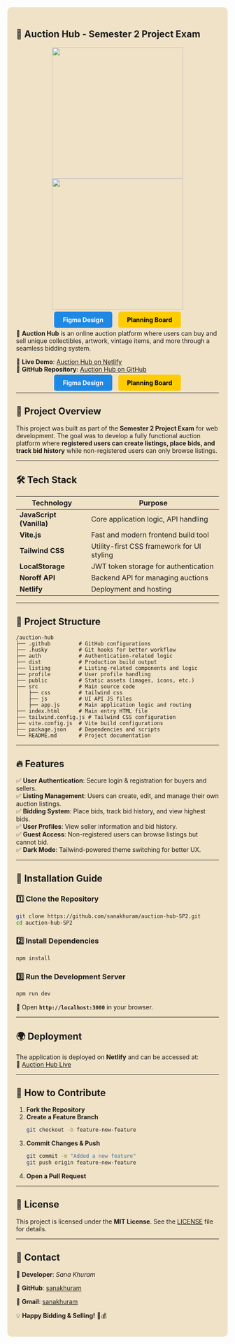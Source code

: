 <div style="background-color: #F0E2C7; padding: 20px; border-radius: 10px;">

## 🎁 Auction Hub - Semester 2 Project Exam

<p align="center">
  <img src="https://github.com/user-attachments/assets/09182040-abd7-4ecf-8ad6-b6d0be882579" width="300" />
  <img src="https://github.com/user-attachments/assets/6b4c635a-2d1e-4ec4-ba05-13610ec7dd35" width="300" />
</p>

<p align="center">
  <a href="https://www.figma.com/design/KNSBShYJcA6w3ROnkKjCRL/Semester-Project-2?node-id=267-1706&t=zckP4vAQApGubGxC-1" style="background-color: #1E88E5; color: white; padding: 10px 20px; text-decoration: none; border-radius: 5px; font-weight: bold;">Figma Design</a>
  <a href="https://github.com/users/sanakhuram/projects/5" style="background-color: #FFCC00; color: black; padding: 10px 20px; text-decoration: none; border-radius: 5px; font-weight: bold; margin-left: 10px;">Planning Board</a>
</p>

🚀 **Auction Hub** is an online auction platform where users can buy and sell unique collectibles, artwork, vintage items, and more through a seamless bidding system.

📌 **Live Demo**: [Auction Hub on Netlify](https://auction-hub.netlify.app/)  
📌 **GitHub Repository**: [Auction Hub on GitHub](https://github.com/sanakhuram/auction-hub-SP2)  

<p align="center">
  <a href="https://www.figma.com/design/KNSBShYJcA6w3ROnkKjCRL/Semester-Project-2?node-id=267-1706&t=zckP4vAQApGubGxC-1" style="background-color: #1E88E5; color: white; padding: 10px 20px; text-decoration: none; border-radius: 5px; font-weight: bold;">Figma Design</a>
  <a href="https://github.com/users/sanakhuram/projects/5" style="background-color: #FFCC00; color: black; padding: 10px 20px; text-decoration: none; border-radius: 5px; font-weight: bold; margin-left: 10px;">Planning Board</a>
</p>

---

## 📌 Project Overview

This project was built as part of the **Semester 2 Project Exam** for web development. The goal was to develop a fully functional auction platform where **registered users can create listings, place bids, and track bid history** while non-registered users can only browse listings.

---

## 🛠️ Tech Stack

| **Technology**  | **Purpose**  |
|----------------|-------------|
| **JavaScript (Vanilla)** | Core application logic, API handling |
| **Vite.js**  | Fast and modern frontend build tool |
| **Tailwind CSS**  | Utility-first CSS framework for UI styling |
| **LocalStorage** | JWT token storage for authentication |
| **Noroff API** | Backend API for managing auctions |
| **Netlify**  | Deployment and hosting |

---

## 📂 Project Structure

```
/auction-hub
├── .github         # GitHub configurations
├── .husky          # Git hooks for better workflow
├── auth            # Authentication-related logic
├── dist            # Production build output
├── listing         # Listing-related components and logic
├── profile         # User profile handling
├── public          # Static assets (images, icons, etc.)
├── src             # Main source code
│   ├── css         # tailwind css
│   ├── js          # UI API JS files
│   ├── app.js      # Main application logic and routing
├── index.html      # Main entry HTML file
├── tailwind.config.js # Tailwind CSS configuration
├── vite.config.js  # Vite build configurations
├── package.json    # Dependencies and scripts
└── README.md       # Project documentation
```

---

## 🔥 Features

✅ **User Authentication**: Secure login & registration for buyers and sellers.  
✅ **Listing Management**: Users can create, edit, and manage their own auction listings.  
✅ **Bidding System**: Place bids, track bid history, and view highest bids.  
✅ **User Profiles**: View seller information and bid history.  
✅ **Guest Access**: Non-registered users can browse listings but cannot bid.  
✅ **Dark Mode**: Tailwind-powered theme switching for better UX.  

---

## 🚀 Installation Guide

### 1️⃣ Clone the Repository
```bash
git clone https://github.com/sanakhuram/auction-hub-SP2.git
cd auction-hub-SP2
```

### 2️⃣ Install Dependencies
```bash
npm install
```

### 3️⃣ Run the Development Server
```bash
npm run dev
```
💪 Open **`http://localhost:3000`** in your browser.

---

## 🌍 Deployment

The application is deployed on **Netlify** and can be accessed at:  
🔗 [Auction Hub Live](https://auction-hub.netlify.app/)

---

## 🎯 How to Contribute

1. **Fork the Repository**  
2. **Create a Feature Branch**  
   ```bash
   git checkout -b feature-new-feature
   ```
3. **Commit Changes & Push**  
   ```bash
   git commit -m "Added a new feature"
   git push origin feature-new-feature
   ```
4. **Open a Pull Request**  

---

## 📄 License

This project is licensed under the **MIT License**. See the [LICENSE](LICENSE) file for details.

---

## 💎 Contact

📧 **Developer**: *Sana Khuram*  
 
🔗 **GitHub**: [sanakhuram](https://github.com/sanakhuram)

🔗 **Gmail**: [sanakhuram](sana.khuram.baig@gmail.com)

💡 **Happy Bidding & Selling!** 🚀💰

</div>

